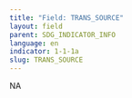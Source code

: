 ```yaml
---
title: "Field: TRANS_SOURCE"
layout: field
parent: SDG_INDICATOR_INFO
language: en
indicator: 1-1-1a
slug: TRANS_SOURCE
---
```

NA